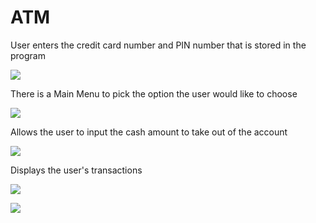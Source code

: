 # ATM

User enters the credit card number and PIN number that is stored in the program

![](https://user-images.githubusercontent.com/83522315/164872912-313385a6-afa8-48a6-9462-6dd79467a911.PNG)

There is a Main Menu to pick the option the user would like to choose

![](https://user-images.githubusercontent.com/83522315/164872923-06a4f22c-693a-4026-b4ee-aa23eec83d66.PNG)

Allows the user to input the cash amount to take out of the account

![](https://user-images.githubusercontent.com/83522315/164872929-306d1718-2d40-4aa0-836c-6a014eb1e242.PNG)

Displays the user's transactions

![](https://user-images.githubusercontent.com/83522315/164872936-d359ce0b-6982-4718-8e8a-dfda6b22cd94.PNG)

![](https://user-images.githubusercontent.com/83522315/164872939-1045d71a-1f47-4781-b63e-61c3fc3cca36.PNG)
